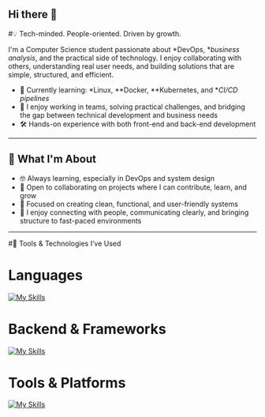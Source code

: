 ## Hi there 👋


#💡 Tech-minded. People-oriented. Driven by growth.

I'm a Computer Science student passionate about *DevOps, **business analysis*, and the practical side of technology. I enjoy collaborating with others, understanding real user needs, and building solutions that are simple, structured, and efficient.

- 🌱 Currently learning: *Linux, **Docker, **Kubernetes, and **CI/CD pipelines*
- 🤝 I enjoy working in teams, solving practical challenges, and bridging the gap between technical development and business needs
- 🛠 Hands-on experience with both front-end and back-end development
---
## 🚀 What I'm About

- 🤓 Always learning, especially in DevOps and system design  
- 💬 Open to collaborating on projects where I can contribute, learn, and grow  
- 🧭 Focused on creating clean, functional, and user-friendly systems  
- 🤍 I enjoy connecting with people, communicating clearly, and bringing structure to fast-paced environments
---
#🧰 Tools & Technologies I’ve Used

# Languages
[![My Skills](https://skillicons.dev/icons?i=java,python,HTML,CSS,JavaScript,SQL,C&perline=8)](https://skillicons.dev)

# Backend & Frameworks
[![My Skills](https://skillicons.dev/icons?i=.NET,ASP.NET,Entityframework&perline=3)](https://skillicons.dev)

# Tools & Platforms
[![My Skills](https://skillicons.dev/icons?i=git,github,azure,postman)](https://skillicons.dev)
 
    


<!-- GitHub Stats (optional) -->
<!-- 
![Oneli's GitHub Stats](https://github-readme-stats.vercel.app/api?username=OneliWickramaratne&show_icons=true&theme=calm)
-->

<!--
**OneliWickramaratne/oneliwickramaratne** is a ✨ _special_ ✨ repository because its `README.md` (this file) appears on your GitHub profile.

Here are some ideas to get you started:

- 🔭 I’m currently working on ...
- 🌱 I’m currently learning ...
- 👯 I’m looking to collaborate on ...
- 🤔 I’m looking for help with ...
- 💬 Ask me about ...
- 📫 How to reach me: ...
- 😄 Pronouns: ...
- ⚡ Fun fact: ...
-->
